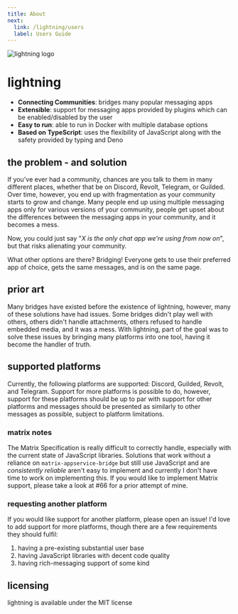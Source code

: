```yaml
---
title: About
next:
  link: /lightning/users
  label: Users Guide
---
```


![lightning logo](/assets/lightning/wordmark_gradient_dark.svg)

# lightning

- **Connecting Communities**: bridges many popular messaging apps
- **Extensible**: support for messaging apps provided by plugins which can be
  enabled/disabled by the user
- **Easy to run**: able to run in Docker with multiple database options
- **Based on TypeScript**: uses the flexibility of JavaScript along with the
  safety provided by typing and Deno

## the problem - and solution

If you've ever had a community, chances are you talk to them in many different
places, whether that be on Discord, Revolt, Telegram, or Guilded. Over time,
however, you end up with fragmentation as your community starts to grow and
change. Many people end up using multiple messaging apps only for various
versions of your community, people get upset about the differences between the
messaging apps in your community, and it becomes a mess.

Now, you could just say "_X is the only chat app we're using from now on_", but
that risks alienating your community.

What other options are there? Bridging! Everyone gets to use their preferred app
of choice, gets the same messages, and is on the same page.

## prior art

Many bridges have existed before the existence of lightning, however, many of
these solutions have had issues. Some bridges didn't play well with others,
others didn't handle attachments, others refused to handle embedded media, and
it was a mess. With lightning, part of the goal was to solve these issues by
bringing many platforms into one tool, having it become the handler of truth.

## supported platforms

Currently, the following platforms are supported: Discord, Guilded, Revolt, and
Telegram. Support for more platforms is possible to do, however, support for
these platforms should be up to par with support for other platforms and
messages should be presented as similarly to other messages as possible, subject
to platform limitations.

### matrix notes

The Matrix Specification is really difficult to correctly handle, especially
with the current state of JavaScript libraries. Solutions that work without a
reliance on `matrix-appservice-bridge` but still use JavaScript and are
_consistently reliable_ aren't easy to implement and currently I don't have time
to work on implementing this. If you would like to implement Matrix support,
please take a look at #66 for a prior attempt of mine.

### requesting another platform

If you would like support for another platform, please open an issue! I'd love
to add support for more platforms, though there are a few requirements they
should fulfil:

1. having a pre-existing substantial user base
2. having JavaScript libraries with decent code quality
3. having rich-messaging support of some kind

## licensing

lightning is available under the MIT license
